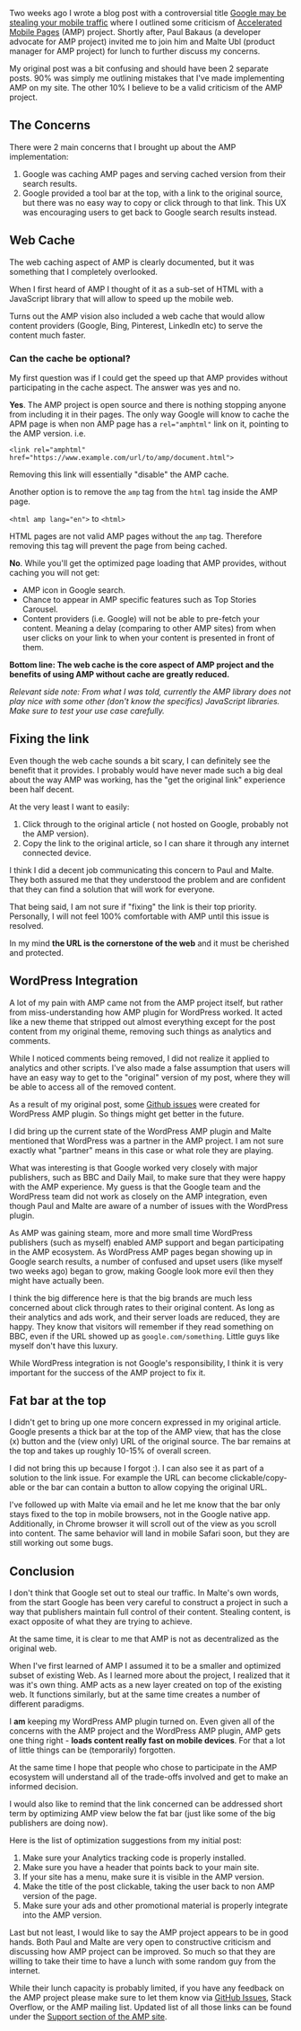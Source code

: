 Two weeks ago I wrote a blog post with a controversial title [Google may be stealing your mobile traffic](https://www.alexkras.com/google-may-be-stealing-your-mobile-traffic/) where I outlined some criticism of [Accelerated Mobile Pages](https://www.ampproject.org/) (AMP) project. Shortly after, Paul Bakaus (a developer advocate for AMP project) invited me to join him and Malte Ubl (product manager for AMP project) for lunch to further discuss my concerns.

My original post was a bit confusing and should have been 2 separate posts. 90% was simply me outlining mistakes that I've made implementing AMP on my site. The other 10% I believe to be a valid criticism of the AMP project.

## The Concerns

There were 2 main concerns that I brought up about the AMP implementation:

1. Google was caching AMP pages and serving cached version from their search results.
1. Google provided a tool bar at the top, with a link to the original source, but there was no easy way to copy or click through to that link. This UX was encouraging users to get back to Google search results instead.

## Web Cache

The web caching aspect of AMP is clearly documented, but it was something that I completely overlooked.  

When I first heard of AMP I thought of it as a sub-set of HTML with a JavaScript library that will allow to speed up the mobile web.

Turns out the AMP vision also included a web cache that would allow content providers (Google, Bing, Pinterest, LinkedIn etc) to serve the content much faster.

### Can the cache be optional?

My first question was if I could get the speed up that AMP provides without participating in the cache aspect. The answer was yes and no.

**Yes**. The AMP project is open source and there is nothing stopping anyone from including it in their pages. The only way Google will know to cache the APM page is when non AMP page has a `rel="amphtml"` link on it, pointing to the AMP version. i.e.

`<link rel="amphtml" href="https://www.example.com/url/to/amp/document.html">`

Removing this link will essentially "disable" the AMP cache.

Another option is to remove the `amp` tag from the `html` tag inside the AMP page.

`<html amp lang="en">` to `<html>`

HTML pages are not valid AMP pages without the `amp` tag. Therefore removing this tag will prevent the page from being cached.

**No**. While you'll get the optimized page loading that AMP provides, without caching you will not get:

- AMP icon in Google search.
- Chance to appear in AMP specific features such as Top Stories Carousel.
- Content providers (i.e. Google) will not be able to pre-fetch your content. Meaning a delay (comparing to other AMP sites) from when user clicks on your link to when your content is presented in front of them.

**Bottom line: The web cache is the core aspect of AMP project and the benefits of using AMP without cache are greatly reduced.**

*Relevant side note: From what I was told, currently the AMP library does not play nice with some other (don't know the specifics) JavaScript libraries. Make sure to test your use case carefully.*

## Fixing the link

Even though the web cache sounds a bit scary, I can definitely see the benefit that it provides. I probably would have never made such a big deal about the way AMP was working, has the "get the original link" experience been half decent.

At the very least I want to easily:

1. Click through to the original article ( not hosted on Google, probably not the AMP version).
1. Copy the link to the original article, so I can share it through any internet connected device.

I think I did a decent job communicating this concern to Paul and Malte. They both assured me that they understood the problem and are confident that they can find a solution that will work for everyone.

That being said, I am not sure if "fixing" the link is their top priority. Personally, I will not feel 100% comfortable with AMP until this issue is resolved.

In my mind **the URL is the cornerstone of the web** and it must be cherished and protected.

## WordPress Integration

A lot of my pain with AMP came not from the AMP project itself, but rather from miss-understanding how AMP plugin for WordPress worked. It acted like a new theme that stripped out almost everything except for the post content from my original theme, removing such things as analytics and comments. 

While I noticed comments being removed, I did not realize it applied to analytics and other scripts. I've also made a false assumption that users will have an easy way to get to the "original" version of my post, where they will be able to access all of the removed content.

As a result of my original post, some [Github issues](https://www.alexkras.com/google-may-be-stealing-your-mobile-traffic/#comment-55326) were created for WordPress AMP plugin. So things might get better in the future.

I did bring up the current state of the WordPress AMP plugin and Malte mentioned that WordPress was a partner in the AMP project. I am not sure exactly what "partner" means in this case or what role they are playing.

What was interesting is that Google worked very closely with major publishers, such as BBC and Daily Mail, to make sure that they were happy with the AMP experience. My guess is that the Google team and the WordPress team did not work as closely on the AMP integration, even though Paul and Malte are aware of a number of issues with the WordPress plugin. 

As AMP was gaining steam, more and more small time WordPress publishers (such as myself) enabled AMP support and began participating in the AMP ecosystem. As WordPress AMP pages began showing up in Google search results, a number of confused and upset users (like myself two weeks ago) began to grow, making Google look more evil then they might have actually been.

I think the big difference here is that the big brands are much less concerned about click through rates to their original content. As long as their analytics and ads work, and their server loads are reduced, they are happy. They know that visitors will remember if they read something on BBC, even if the URL showed up as `google.com/something`. Little guys like myself don't have this luxury.

While WordPress integration is not Google's responsibility, I think it is very important for the success of the AMP project to fix it.

## Fat bar at the top

I didn't get to bring up one more concern expressed in my original article. Google presents a thick bar at the top of the AMP view, that has the close (x) button and the (view only) URL of the original source. The bar remains at the top and takes up roughly 10-15% of overall screen.

I did not bring this up because I forgot :). I can also see it as part of a solution to the link issue. For example the URL can become clickable/copy-able or the bar can contain a button to allow copying the original URL.

I've followed up with Malte via email and he let me know that the bar only stays fixed to the top in mobile browsers, not in the Google native app. Additionally, in Chrome browser it will scroll out of the view as you scroll into content. The same behavior will land in mobile Safari soon, but they are still working out some bugs.

## Conclusion

I don't think that Google set out to steal our traffic. In Malte's own words, from the start Google has been very careful to construct a project in such a way that publishers maintain full control of their content. Stealing content, is exact opposite of what they are trying to achieve.

At the same time, it is clear to me that AMP is not as decentralized as the original web.

When I've first learned of AMP I assumed it to be a smaller and optimized subset of existing Web. As I learned more about the project, I realized that it was it's own thing. AMP acts as a new layer created on top of the existing web. It functions similarly, but at the same time creates a number of different paradigms.

I **am** keeping my WordPress AMP plugin turned on. Even given all of the concerns with the AMP project and the WordPress AMP plugin, AMP gets one thing right - **loads content really fast on mobile devices**. For that a lot of little things can be (temporarily) forgotten.

At the same time I hope that people who chose to participate in the AMP ecosystem will understand all of the trade-offs involved and get to make an informed decision.

I would also like to remind that the link concerned can be addressed short term by optimizing AMP view below the fat bar (just like some of the big publishers are doing now). 

Here is the list of optimization suggestions from my initial post:

1. Make sure your Analytics tracking code is properly installed.
1. Make sure you have a header that points back to your main site.
1. If your site has a menu, make sure it is visible in the AMP version.
1. Make the title of the post clickable, taking the user back to non AMP version of the page.
1. Make sure your ads and other promotional material is properly integrate into the AMP version.

Last but not least, I would like to say the AMP project appears to be in good hands. Both Paul and Malte are very open to constructive criticism and discussing how AMP project can be improved. So much so that they are willing to take their time to have a lunch with some random guy from the internet. 

While their lunch capacity is probably limited, if you have any feedback on the AMP project please make sure to let them know via [GitHub Issues](https://github.com/ampproject/amphtml/issues/new), Stack Overflow, or the AMP mailing list. Updated list of all those links can be found under the [Support section of the AMP site](https://www.ampproject.org/support/faqs/).
